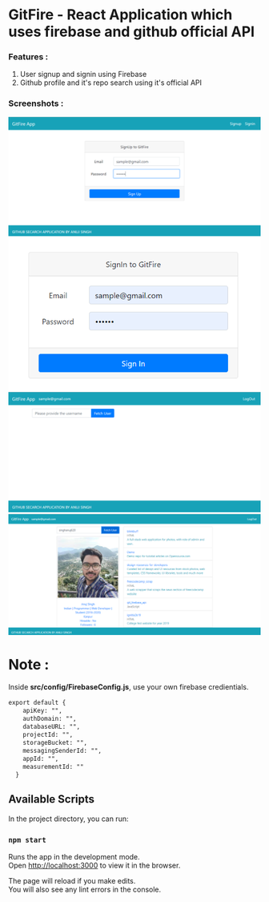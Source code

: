 # GitFire - React Application which uses firebase and github official API


### Features : 

1. User signup and signin using Firebase
2. Github profile and it's repo search using it's official API

### Screenshots : 

![screenshot 1](./screenshots/1.png)
![screenshot 2](./screenshots/2.png)
![screenshot 3](./screenshots/3.png)
![screenshot 4](./screenshots/4.png)


# Note :

Inside **src/config/FirebaseConfig.js**, use your own firebase credientials.

```
export default {
    apiKey: "",
    authDomain: "",
    databaseURL: "",
    projectId: "",
    storageBucket: "",
    messagingSenderId: "",
    appId: "",
    measurementId: ""
  }
  ```


## Available Scripts

In the project directory, you can run:

### `npm start`

Runs the app in the development mode.<br />
Open [http://localhost:3000](http://localhost:3000) to view it in the browser.

The page will reload if you make edits.<br />
You will also see any lint errors in the console.
